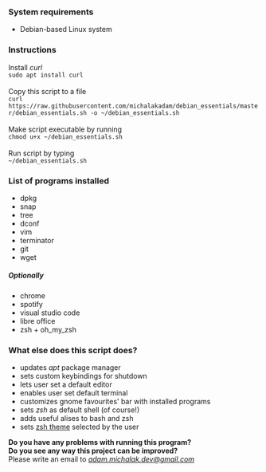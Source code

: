 ### System requirements
* Debian-based Linux system

### Instructions

Install *curl*
<br />
`sudo apt install curl`
<br /><br />
Copy this script to a file
<br />
`curl https://raw.githubusercontent.com/michalakadam/debian_essentials/master/debian_essentials.sh -o ~/debian_essentials.sh
`
<br /><br />
Make script executable by running 
<br />
`chmod u+x ~/debian_essentials.sh`
<br /><br />
Run script by typing 
<br />
`~/debian_essentials.sh`

### List of programs installed

* dpkg
* snap
* tree
* dconf
* vim
* terminator
* git
* wget
##### Optionally
* chrome
* spotify
* visual studio code
* libre office
* zsh + oh_my_zsh

### What else does this script does?

* updates *apt* package manager
* sets custom keybindings for shutdown
* lets user set a default editor
* enables user set default terminal
* customizes gnome favourites' bar with installed programs
* sets *zsh* as default shell (of course!)
* adds useful alises to bash and zsh
* sets [zsh theme](https://github.com/ohmyzsh/ohmyzsh/wiki/Themes) selected by the user

**Do you have any problems with running this program?**
<br />
**Do you see any way this project can be improved?**
<br />
 Please write an email to *adam.michalak.dev@gmail.com*
